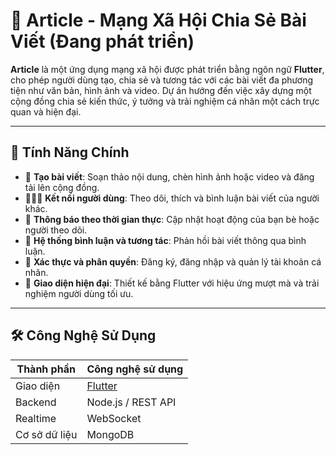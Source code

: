 # 📰 Article - Mạng Xã Hội Chia Sẻ Bài Viết (Đang phát triển)

**Article** là một ứng dụng mạng xã hội được phát triển bằng ngôn ngữ **Flutter**, cho phép người dùng tạo, chia sẻ và tương tác với các bài viết đa phương tiện như văn bản, hình ảnh và video. Dự án hướng đến việc xây dựng một cộng đồng chia sẻ kiến thức, ý tưởng và trải nghiệm cá nhân một cách trực quan và hiện đại.

---

## 🚀 Tính Năng Chính

- 📝 **Tạo bài viết**: Soạn thảo nội dung, chèn hình ảnh hoặc video và đăng tải lên cộng đồng.
- 🧑‍🤝‍🧑 **Kết nối người dùng**: Theo dõi, thích và bình luận bài viết của người khác.
- 🔔 **Thông báo theo thời gian thực**: Cập nhật hoạt động của bạn bè hoặc người theo dõi.
- 💬 **Hệ thống bình luận và tương tác**: Phản hồi bài viết thông qua bình luận.
- 🔐 **Xác thực và phân quyền**: Đăng ký, đăng nhập và quản lý tài khoản cá nhân.
- 🎨 **Giao diện hiện đại**: Thiết kế bằng Flutter với hiệu ứng mượt mà và trải nghiệm người dùng tối ưu.

---

## 🛠️ Công Nghệ Sử Dụng

| Thành phần     | Công nghệ sử dụng              |
|----------------|-------------------------------|
| Giao diện      | [Flutter](https://flutter.dev/) |
| Backend        | Node.js / REST API |
| Realtime       | WebSocket|
| Cơ sở dữ liệu  | MongoDB |


